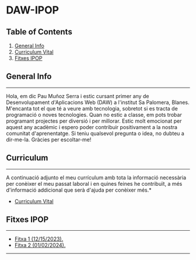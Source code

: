 # DAW-IPOP
## Table of Contents
1. [General Info](#general-info)
2. [Curriculum Vital](#curriculum)
3. [Fitxes IPOP](#fitxes-IPOP)


## General Info
***
Hola, em dic Pau Muñoz Serra i estic cursant primer any de Desenvolupament d'Aplicacions Web (DAW) a l'institut Sa Palomera, Blanes. M'encanta tot el que té a veure amb tecnologia, sobretot si es tracta de programació o noves tecnologies. Quan no estic a classe, em pots trobar programant projectes per diversió i per millorar. Estic molt emocionat per aquest any acadèmic i espero poder contribuir positivament a la nostra comunitat d'aprenentatge. Si teniu qualsevol pregunta o idea, no dubteu a dir-me-la. Gràcies per escoltar-me!

## Curriculum
***
A continuació adjunto el meu currículum amb tota la informació necessària per conèixer el meu passat laboral i en quines feines he contribuït, a més d'informació addicional que serà d'ajuda per conèixer més.* 
* [Curriculum Vital]()

## Fitxes IPOP
***
* [Fitxa 1 (12/15/2023).](https://github.com/XinLu85/DAW-IPOP/blob/main/Fitxes-IPOP/IPOP-Fitxa1b-Sa%20Palomera.pdf)
* [Fitxa 2 (01/02/2024).](https://github.com/XinLu85/DAW-IPOP/blob/main/Fitxes-IPOP/IPOP-Fitxa2b-Sa%20Palomera.pdf)
***

